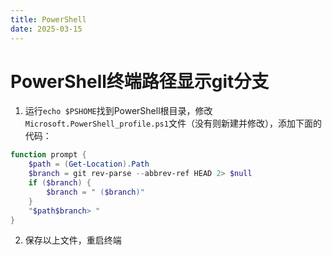 ```yaml
---
title: PowerShell
date: 2025-03-15
---
```

# PowerShell终端路径显示git分支
1. 运行`echo $PSHOME`找到PowerShell根目录，修改`Microsoft.PowerShell_profile.ps1`文件（没有则新建并修改），添加下面的代码：
```powershell
function prompt {
    $path = (Get-Location).Path
    $branch = git rev-parse --abbrev-ref HEAD 2> $null
    if ($branch) {
        $branch = " ($branch)"
    }
    "$path$branch> "
}
```

2. 保存以上文件，重启终端